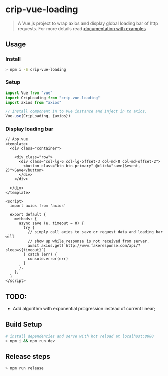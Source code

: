 # crip-vue-loading

> A Vue.js project to wrap axios and display global loading bar of http requests.
For more details read [documentation with examples](http://rawgit.com/tahq69/vue-loading/master/index.html)

## Usage

### Install
```bash
> npm i -S crip-vue-loading
```

### Setup
```javascript
import Vue from "vue"
import CripLoading from "crip-vue-loading"
import axios from "axios"

// Install component in to Vue instance and inject in to axios.
Vue.use(CripLoading, {axios})
```

### Display loading bar
```vue
// App.vue
<template>
  <div class="container">

    <div class="row">
      <div class="col-lg-6 col-lg-offset-3 col-md-8 col-md-offset-2">
        <button class="btn btn-primary" @click="save($event, 2)">Save</button>
      </div>
    </div>

  </div>
</template>

<script>
  import axios from 'axios'
  
  export default {
    methods: {
      async save (e, timeout = 0) {
        try {
          // simply call axios to save or request data and loading bar will
          // show up while response is not received from server.
          await axios.get(`http://www.fakeresponse.com/api/?sleep=${timeout}`)
        } catch (err) {
          console.error(err)
        }
      },
    },
  }
</script>
```

## TODO:

- Add algorithm with exponential progression instead of current linear;

## Build Setup

```bash
# install dependencies and serve with hot reload at localhost:8080
> npm i && npm run dev
```

## Release steps

```bash
> npm run release
```
